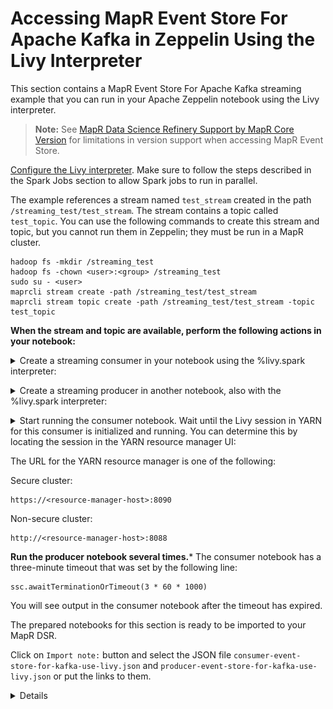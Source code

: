 # Accessing MapR Event Store For Apache Kafka in Zeppelin Using the Livy Interpreter

This section contains a MapR Event Store For Apache Kafka streaming example that you can run in your Apache Zeppelin notebook using the Livy interpreter.

> **Note:** See [MapR Data Science Refinery Support by MapR Core Version](https://mapr.com/docs/61/DataScienceRefinery/DSRSupportByCoreVersion.html) for limitations in version support when accessing MapR Event Store.

[Configure the Livy interpreter](https://mapr.com/docs/61/Zeppelin/ConfigureLivyInterpreter.html#task_t1d_4yj_qbb). Make sure to follow the steps described in the Spark Jobs section to allow Spark jobs to run in parallel.

The example references a stream named `test_stream` created in the path `/streaming_test/test_stream`. The stream contains a topic called `test_topic`. You can use the following commands to create this stream and topic, but you cannot run them in Zeppelin; they must be run in a MapR cluster.

```
hadoop fs -mkdir /streaming_test
hadoop fs -chown <user>:<group> /streaming_test
sudo su - <user>
maprcli stream create -path /streaming_test/test_stream
maprcli stream topic create -path /streaming_test/test_stream -topic test_topic
```

**When the stream and topic are available, perform the following actions in your notebook:**

<details> 
  <summary>Create a streaming consumer in your notebook using the %livy.spark interpreter:</summary>

```
import org.apache.kafka.clients.consumer.ConsumerConfig

import org.apache.spark.SparkConf
import org.apache.spark.streaming.{Seconds, StreamingContext}
import org.apache.spark.streaming.kafka09.{ConsumerStrategies, KafkaUtils, LocationStrategies}    

val ssc = new StreamingContext(sc, Seconds(1))

val topicsSet = Set("/streaming_test/test_stream:test_topic")
val kafkaParams = Map[String, String](
  ConsumerConfig.BOOTSTRAP_SERVERS_CONFIG -> "localhost:9092",
  ConsumerConfig.GROUP_ID_CONFIG -> "none",
  ConsumerConfig.KEY_DESERIALIZER_CLASS_CONFIG ->
    "org.apache.kafka.common.serialization.StringDeserializer",
  ConsumerConfig.VALUE_DESERIALIZER_CLASS_CONFIG ->
    "org.apache.kafka.common.serialization.StringDeserializer",
  ConsumerConfig.AUTO_OFFSET_RESET_CONFIG -> "earliest",
  ConsumerConfig.ENABLE_AUTO_COMMIT_CONFIG -> "false" 
)

val consumerStrategy =
      ConsumerStrategies.Subscribe[String, String](topicsSet, kafkaParams)
val messages = KafkaUtils.createDirectStream[String, String](
      ssc,
      LocationStrategies.PreferConsistent,
      consumerStrategy)

val lines = messages.map(_.value())
val words = lines.flatMap(_.split(" "))
val wordCounts = words.map(x => (x, 1L)).reduceByKey(_ + _)
wordCounts.print()

ssc.start()
ssc.awaitTerminationOrTimeout(3 * 60 * 1000)
```

</details>

[]()


<details> 
  <summary>Create a streaming producer in another notebook, also with the %livy.spark interpreter:</summary>

```
import java.util.Properties
import org.apache.kafka.clients.producer.{KafkaProducer, ProducerRecord}

val props = new Properties()
props.put("bootstrap.servers", "localhost:9092")
props.put("acks", "all")
props.put("retries", "0")
props.put("batch.size", "16384")
props.put("linger.ms", "1")
props.put("buffer.memory", "33554432")
props.put("key.serializer", "org.apache.kafka.common.serialization.StringSerializer")
props.put("value.serializer", "org.apache.kafka.common.serialization.StringSerializer")

val producer = new KafkaProducer[String, String](props)

for (i <- 1 to 1000) {
    val message = new ProducerRecord[String, String]("/streaming_test/test_stream:test_topic", i.toString(), i.toString())
    producer.send(message)
}
```

</details>

[]()


<details> 
  <summary>Start running the consumer notebook. Wait until the Livy session in YARN for this consumer is initialized and running. You can determine this by locating the session in the YARN resource manager UI:</summary>
  
![the YARN resource manager UI](images/yurn-ui-livy.png)

</details> 

[]()

The URL for the YARN resource manager is one of the following:

Secure cluster:

```
https://<resource-manager-host>:8090
```

Non-secure cluster:

```
http://<resource-manager-host>:8088
```

**Run the producer notebook several times.***
The consumer notebook has a three-minute timeout that was set by the following line:

```
ssc.awaitTerminationOrTimeout(3 * 60 * 1000)
```

You will see output in the consumer notebook after the timeout has expired.


The prepared notebooks for this section is ready to be imported to your MapR DSR. 

Click on `Import note:` button and select the JSON file `consumer-event-store-for-kafka-use-livy.json` and `producer-event-store-for-kafka-use-livy.json` or put the links to them. 

<details> 
  <summary>Details</summary>
  
![Import Zeppelin notebook](images/zeppelin-import.png)

</details> 